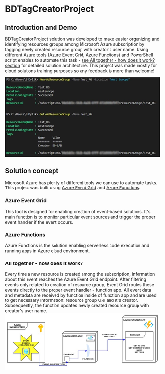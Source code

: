 # BDTagCreatorProject 

## Introduction and Demo
BDTagCreatorProject solution was developed to make easier organizing and identifying resources groups among Microsoft Azure subscription by tagging newly created resource group with creator's user name. Using different Azure tools (Azure Event Grid, Azure Functions) and PowerShell script enables to automate this task - [see All together - how does it work? section](all-together---how-does-it-work?) for detailed solution architecture.
This project was made mostly for cloud solutions training purposes so any feedback is more than welcome!

![Screen1](https://github.com/Talamakk/BDTagCreatorProject/blob/main/Images/CreatingRG.jpg)
## Solution concept 
Microsoft Azure has plenty of different tools we can use to automate tasks. This project was built using [Azure Event Grid](https://azure.microsoft.com/pl-pl/services/event-grid/) and [Azure Functions](https://docs.microsoft.com/en-us/azure/azure-functions/functions-overview).
### Azure Event Grid
This tool is designed for enabling creation of event-based solutions. It's main function is to monitor particular event sources and trigger the proper event handler if the event occurs. 
### Azure Functions
Azure Functions is the solution enabling serverless code execution and running apps in Azure cloud environment. 
### All together - how does it work?
Every time a new resource is created among the subscription, information about this event reaches the Azure Event Grid endpoint. After filtering events only related to creation of resource group, Event Grid routes these events directly to the proper event handler - function app. All event data and metadata are received by function inside of function app and are used to get necessary information: resource group URI and it's creator. Subsequently, the function updates newly created resource group with creator's user name. 
![Screen2](https://github.com/Talamakk/BDTagCreatorProject/blob/main/Images/DIAGRAM1.jpg)

